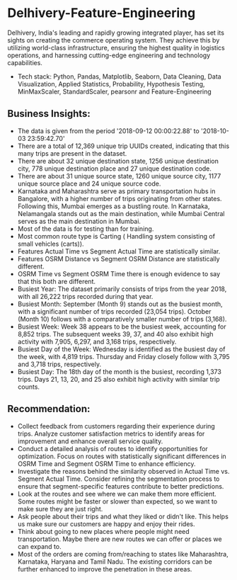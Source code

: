 # Delhivery-Feature-Engineering 
Delhivery, India's leading and rapidly growing integrated player, has set its sights on creating the commerce operating system. They achieve this by utilizing world-class infrastructure, ensuring the highest quality in logistics
operations, and harnessing cutting-edge engineering and technology capabilities.

* Tech stack: Python, Pandas, Matplotlib, Seaborn, Data Cleaning, Data Visualization, Applied Statistics, Probability, Hypothesis Testing, MinMaxScaler, StandardScaler, pearsonr and Feature-Engineering

## Business Insights:
* The data is given from the period '2018-09-12 00:00:22.88' to '2018-10-03 23:59:42.70'
* There are a total of 12,369 unique trip UUIDs created, indicating that this many trips are present in the dataset.
* There are about 32 unique destination state, 1256 unique destination city, 778 unique destination place and 27 unique destination code.
* There are about 31 unique source state, 1260 unique source city, 1177 unique source place and 24 unique source code.
* Karnataka and Maharashtra serve as primary transportation hubs in Bangalore, with a higher number of trips originating from other states. Following this, Mumbai emerges as a bustling route. In Karnataka, Nelamangala stands out as the main destination, while Mumbai Central serves as the main destination in Mumbai.
* Most of the data is for testing than for training.
* Most common route type is Carting ( Handling system consisting of small vehicles (carts)).
* Features Actual Time vs Segment Actual Time are statistically similar.
* Features OSRM Distance vs Segment OSRM Distance are statistically different.
* OSRM Time vs Segment OSRM Time there is enough evidence to say that this both are different.
* Busiest Year: The dataset primarily consists of trips from the year 2018, with all 26,222 trips recorded during that year.
* Busiest Month: September (Month 9) stands out as the busiest month, with a significant number of trips recorded (23,054 trips). October (Month 10) follows with a comparatively smaller number of trips (3,168).
* Busiest Week: Week 38 appears to be the busiest week, accounting for 8,852 trips. The subsequent weeks 39, 37, and 40 also exhibit high activity with 7,905, 6,297, and 3,168 trips, respectively.
* Busiest Day of the Week: Wednesday is identified as the busiest day of the week, with 4,819 trips. Thursday and Friday closely follow with 3,795 and 3,718 trips, respectively.
* Busiest Day: The 18th day of the month is the busiest, recording 1,373 trips. Days 21, 13, 20, and 25 also exhibit high activity with similar trip counts.

## Recommendation:
* Collect feedback from customers regarding their experience during trips. Analyze customer satisfaction metrics to identify areas for improvement and enhance overall service quality.
* Conduct a detailed analysis of routes to identify opportunities for optimization. Focus on routes with statistically significant differences in OSRM Time and Segment OSRM Time to enhance efficiency.
* Investigate the reasons behind the similarity observed in Actual Time vs. Segment Actual Time. Consider refining the segmentation process to ensure that segment-specific features contribute to better predictions.
* Look at the routes and see where we can make them more efficient. Some routes might be faster or slower than expected, so we want to make sure they are just right.
* Ask people about their trips and what they liked or didn't like. This helps us make sure our customers are happy and enjoy their rides.
* Think about going to new places where people might need transportation. Maybe there are new routes we can offer or places we can expand to.
* Most of the orders are coming from/reaching to states like Maharashtra, Karnataka, Haryana and Tamil Nadu. The existing corridors can be further enhanced to improve the penetration in these areas.
